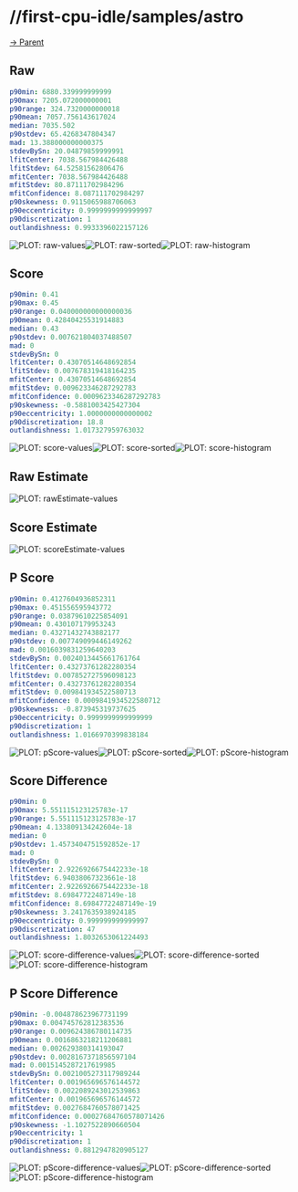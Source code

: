 
# //first-cpu-idle/samples/astro

[→ Parent](../..)


## Raw


```yaml
p90min: 6880.339999999999
p90max: 7205.072000000001
p90range: 324.7320000000018
p90mean: 7057.756143617024
median: 7035.502
p90stdev: 65.4268347804347
mad: 13.388000000000375
stdevBySn: 20.04879859999991
lfitCenter: 7038.567984426488
lfitStdev: 64.52581562806476
mfitCenter: 7038.567984426488
mfitStdev: 80.87111702984296
mfitConfidence: 8.087111702984297
p90skewness: 0.9115065988706063
p90eccentricity: 0.9999999999999997
p90discretization: 1
outlandishness: 0.9933396022157126

```

![PLOT: raw-values](./raw/values.svg)![PLOT: raw-sorted](./raw/sorted.svg)![PLOT: raw-histogram](./raw/histogram.svg)
## Score


```yaml
p90min: 0.41
p90max: 0.45
p90range: 0.040000000000000036
p90mean: 0.42840425531914883
median: 0.43
p90stdev: 0.007621804037488507
mad: 0
stdevBySn: 0
lfitCenter: 0.43070514648692854
lfitStdev: 0.007678319418164235
mfitCenter: 0.43070514648692854
mfitStdev: 0.009623346287292783
mfitConfidence: 0.0009623346287292783
p90skewness: -0.5881003425427304
p90eccentricity: 1.0000000000000002
p90discretization: 18.8
outlandishness: 1.017327959763032

```

![PLOT: score-values](./score/values.svg)![PLOT: score-sorted](./score/sorted.svg)![PLOT: score-histogram](./score/histogram.svg)
## Raw Estimate

![PLOT: rawEstimate-values](./rawEstimate/values.svg)
## Score Estimate

![PLOT: scoreEstimate-values](./scoreEstimate/values.svg)
## P Score


```yaml
p90min: 0.4127604936852311
p90max: 0.451556595943772
p90range: 0.03879610225854091
p90mean: 0.430107179953243
median: 0.43271432743882177
p90stdev: 0.007749099446149262
mad: 0.0016039831259640203
stdevBySn: 0.0024013445661761764
lfitCenter: 0.43273761282280354
lfitStdev: 0.007852727596098123
mfitCenter: 0.43273761282280354
mfitStdev: 0.009841934522580713
mfitConfidence: 0.0009841934522580712
p90skewness: -0.873945319737625
p90eccentricity: 0.9999999999999999
p90discretization: 1
outlandishness: 1.0166970399838184

```

![PLOT: pScore-values](./pScore/values.svg)![PLOT: pScore-sorted](./pScore/sorted.svg)![PLOT: pScore-histogram](./pScore/histogram.svg)
## Score Difference


```yaml
p90min: 0
p90max: 5.551115123125783e-17
p90range: 5.551115123125783e-17
p90mean: 4.133809134242604e-18
median: 0
p90stdev: 1.4573404751592852e-17
mad: 0
stdevBySn: 0
lfitCenter: 2.9226926675442233e-18
lfitStdev: 6.94038067323661e-18
mfitCenter: 2.9226926675442233e-18
mfitStdev: 8.69847722487149e-18
mfitConfidence: 8.69847722487149e-19
p90skewness: 3.2417635938924185
p90eccentricity: 0.999999999999997
p90discretization: 47
outlandishness: 1.8032653061224493

```

![PLOT: score-difference-values](./score-difference/values.svg)![PLOT: score-difference-sorted](./score-difference/sorted.svg)![PLOT: score-difference-histogram](./score-difference/histogram.svg)
## P Score Difference


```yaml
p90min: -0.004878623967731199
p90max: 0.004745762812383536
p90range: 0.009624386780114735
p90mean: 0.0016863218211206881
median: 0.002629380314193047
p90stdev: 0.0028167371856597104
mad: 0.0015145287217619985
stdevBySn: 0.0021005273117989244
lfitCenter: 0.001965696576144572
lfitStdev: 0.0022089243012539863
mfitCenter: 0.001965696576144572
mfitStdev: 0.0027684760578071425
mfitConfidence: 0.00027684760578071426
p90skewness: -1.1027522890660504
p90eccentricity: 1
p90discretization: 1
outlandishness: 0.8812947820905127

```

![PLOT: pScore-difference-values](./pScore-difference/values.svg)![PLOT: pScore-difference-sorted](./pScore-difference/sorted.svg)![PLOT: pScore-difference-histogram](./pScore-difference/histogram.svg)